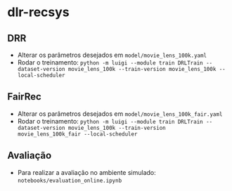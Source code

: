 # dlr-recsys


## DRR
- Alterar os parâmetros desejados em `model/movie_lens_100k.yaml`
- Rodar o treinamento:
    `python -m luigi --module train DRLTrain --dataset-version movie_lens_100k --train-version movie_lens_100k --local-scheduler`

## FairRec
- Alterar os parâmetros desejados em `model/movie_lens_100k_fair.yaml`
- Rodar o treinamento:
    `python -m luigi --module train DRLTrain --dataset-version movie_lens_100k --train-version movie_lens_100k_fair --local-scheduler`

## Avaliação
- Para realizar a avaliação no ambiente simulado:
    `notebooks/evaluation_online.ipynb`
